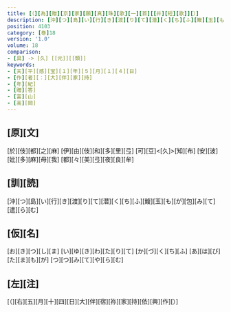 ```yaml
---
title: [（][為][贈][京][家][願][真][珠][歌][一][首][[并][短][歌]][）]
description: [沖][つ][島][い][行][き][渡][り][て][潜][く][ち][ふ][鰒][玉][も][が][包][み][て][遣][ら][む]
position: 4103
category: [巻]18
version: '1.0'
volume: 18
comparison:
- [具] -> [久] [[元]][[類]]
keywords:
- [天][平][感][宝][１][年][５][月][１][４][日]
- [作][者][：][大][伴][家][持]
- [年][紀]
- [贈][答]
- [富][山]
- [高][岡]
---
```


## [原][文]

[於][伎][都][之][麻] [伊][由][伎][和][多][里][弖] [可][豆]<[久]>[知][布] [安][波][妣][多][麻][母][我] [都][々][美][弖][夜][良][牟]

## [訓][読]

[沖][つ][島][い][行][き][渡][り][て][潜][く][ち][ふ][鰒][玉][も][が][包][み][て][遣][ら][む]

## [仮][名]

[お][き][つ][し][ま] [い][ゆ][き][わ][た][り][て] [か][づ][く][ち][ふ] [あ][は][び][た][ま][も][が] [つ][つ][み][て][や][ら][む]

## [左][注]

[（][右][五][月][十][四][日][大][伴][宿][祢][家][持][依][興][作][）]
